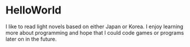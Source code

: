 # HelloWorld
I like to read light novels based on either Japan or Korea.
I enjoy learning more about programming and hope that I could code games or programs later on in the future.

